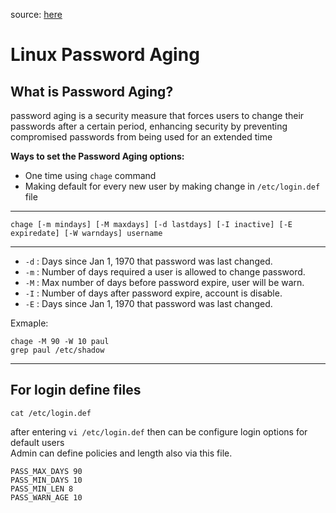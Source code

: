 source: [here](https://youtu.be/QTcLUkX1bWI?si=HCiRppvsBXCDsidP)

# Linux Password Aging

## What is Password Aging?

password aging is a security measure that forces users to change their passwords after a certain period, enhancing security by preventing compromised passwords from being used for an extended time  

__Ways to set the Password Aging options:__
- One time using ```chage``` command
- Making default for every new user by making change in ```/etc/login.def``` file

---

```
chage [-m mindays] [-M maxdays] [-d lastdays] [-I inactive] [-E expiredate] [-W warndays] username
```
---

- ```-d``` : Days since Jan 1, 1970 that password was last changed.
- ```-m``` : Number of days required a user is allowed to change password.
- ```-M``` : Max number of days before password expire, user will be warn.
- ```-I``` : Number of days after password expire, account is disable.
- ```-E``` : Days since Jan 1, 1970 that password was last changed.

Exmaple:  

```chage -M 90 -W 10 paul```  
```grep paul /etc/shadow```

---

## For login define files 

```cat /etc/login.def```  

after entering ```vi /etc/login.def``` then can be configure login options for default users  
Admin can define policies and length also via this file.  

```
PASS_MAX_DAYS 90
PASS_MIN_DAYS 10
PASS_MIN_LEN 8
PASS_WARN_AGE 10
```
  
